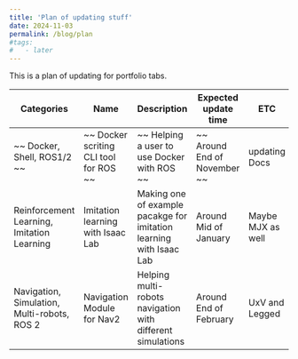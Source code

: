 ```yaml
---
title: 'Plan of updating stuff'
date: 2024-11-03
permalink: /blog/plan
#tags:
#   - later
---
```


This is a plan of updating for portfolio tabs.

| Categories | Name | Description | Expected update time | ETC |
|---|---|---|---|---|
| ~~ Docker, Shell, ROS1/2 ~~ | ~~ Docker scriting CLI tool for ROS ~~ | ~~ Helping a user to use Docker with ROS ~~ | ~~ Around End of November  ~~ | updating Docs |
| Reinforcement Learning, Imitation Learning | Imitation learning with Isaac Lab | Making one of example pacakge for imitation learning with Isaac Lab | Around Mid of January | Maybe MJX as well |
| Navigation, Simulation, Multi-robots, ROS 2 | Navigation Module for Nav2 | Helping multi-robots navigation with different simulations | Around End of February | UxV and Legged |
